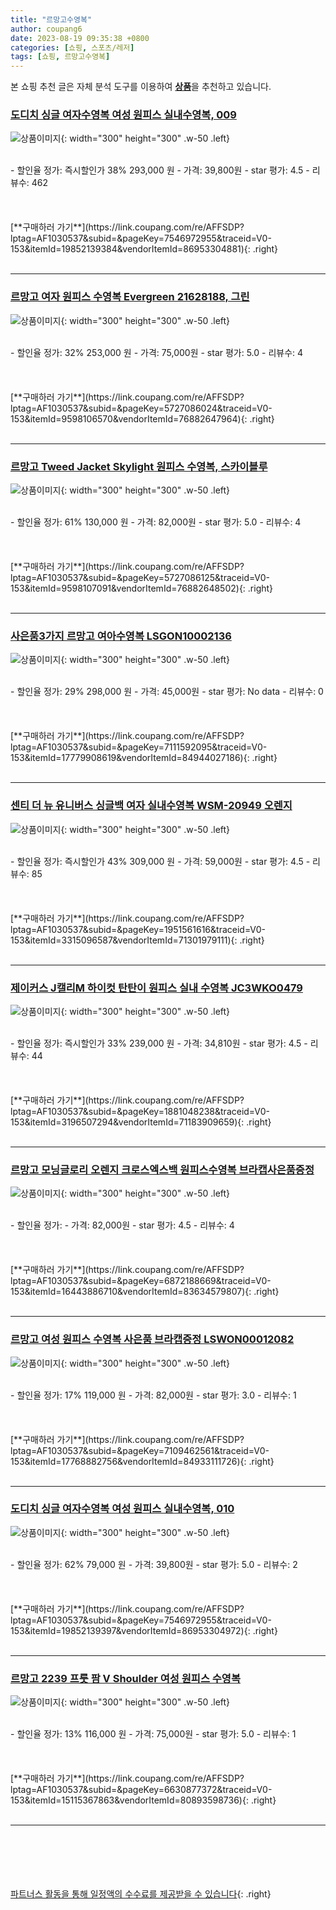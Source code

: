 ```yaml
---
title: "르망고수영복"
author: coupang6
date: 2023-08-19 09:35:38 +0800
categories: [쇼핑, 스포츠/레저]
tags: [쇼핑, 르망고수영복]
---
```


본 쇼핑 추천 글은 자체 분석 도구를 이용하여 [**상품**](https://link.coupang.com/a/bao1ui)을 추천하고 있습니다.

### [도디치 싱글 여자수영복 여성 원피스 실내수영복, 009](https://link.coupang.com/re/AFFSDP?lptag=AF1030537&subid=&pageKey=7546972955&traceid=V0-153&itemId=19852139384&vendorItemId=86953304881)

![상품이미지](https://thumbnail8.coupangcdn.com/thumbnails/remote/230x230ex/image/vendor_inventory/df24/3de28b3b960d66f1847da18c6beb7491a145eb8481abaf672b98a90f0666.jpg){: width="300" height="300" .w-50 .left}


<br>
- 할인율 정가: 즉시할인가 38%  293,000   원
- 가격: 39,800원
- star 평가: 4.5
- 리뷰수: 462
<br>
<br>
<br>
<br>
[**구매하러 가기**](https://link.coupang.com/re/AFFSDP?lptag=AF1030537&subid=&pageKey=7546972955&traceid=V0-153&itemId=19852139384&vendorItemId=86953304881){: .right}
<br>
<br>

---

### [르망고 여자 원피스 수영복 Evergreen 21628188, 그린](https://link.coupang.com/re/AFFSDP?lptag=AF1030537&subid=&pageKey=5727086024&traceid=V0-153&itemId=9598106570&vendorItemId=76882647964)

![상품이미지](https://thumbnail8.coupangcdn.com/thumbnails/remote/230x230ex/image/rs_quotation_api/esui2drw/cd39420981f34312bfdcef45ca9d299a.jpg){: width="300" height="300" .w-50 .left}


<br>
- 할인율 정가: 32%  253,000   원
- 가격: 75,000원
- star 평가: 5.0
- 리뷰수: 4
<br>
<br>
<br>
<br>
[**구매하러 가기**](https://link.coupang.com/re/AFFSDP?lptag=AF1030537&subid=&pageKey=5727086024&traceid=V0-153&itemId=9598106570&vendorItemId=76882647964){: .right}
<br>
<br>

---

### [르망고 Tweed Jacket Skylight 원피스 수영복, 스카이블루](https://link.coupang.com/re/AFFSDP?lptag=AF1030537&subid=&pageKey=5727086125&traceid=V0-153&itemId=9598107091&vendorItemId=76882648502)

![상품이미지](https://thumbnail10.coupangcdn.com/thumbnails/remote/230x230ex/image/rs_quotation_api/thy80msx/47bb3b839d4147ea9687af2971a53858.jpg){: width="300" height="300" .w-50 .left}


<br>
- 할인율 정가: 61%  130,000   원
- 가격: 82,000원
- star 평가: 5.0
- 리뷰수: 4
<br>
<br>
<br>
<br>
[**구매하러 가기**](https://link.coupang.com/re/AFFSDP?lptag=AF1030537&subid=&pageKey=5727086125&traceid=V0-153&itemId=9598107091&vendorItemId=76882648502){: .right}
<br>
<br>

---

### [사은품3가지 르망고 여아수영복 LSGON10002136](https://link.coupang.com/re/AFFSDP?lptag=AF1030537&subid=&pageKey=7111592095&traceid=V0-153&itemId=17779908619&vendorItemId=84944027186)

![상품이미지](https://thumbnail7.coupangcdn.com/thumbnails/remote/230x230ex/image/vendor_inventory/b393/f0cb7994c08981ddb062310899898438146a45a0b9145d5177257d3c87d1.jpg){: width="300" height="300" .w-50 .left}


<br>
- 할인율 정가: 29%  298,000   원
- 가격: 45,000원
- star 평가: No data
- 리뷰수: 0
<br>
<br>
<br>
<br>
[**구매하러 가기**](https://link.coupang.com/re/AFFSDP?lptag=AF1030537&subid=&pageKey=7111592095&traceid=V0-153&itemId=17779908619&vendorItemId=84944027186){: .right}
<br>
<br>

---

### [센티 더 뉴 유니버스 싱글백 여자 실내수영복 WSM-20949 오렌지](https://link.coupang.com/re/AFFSDP?lptag=AF1030537&subid=&pageKey=1951561616&traceid=V0-153&itemId=3315096587&vendorItemId=71301979111)

![상품이미지](https://thumbnail10.coupangcdn.com/thumbnails/remote/230x230ex/image/vendor_inventory/2ba5/898f16ff06f2014e6a6c244dae3b26ff3e82826327a4ede0f7b5df9a7a52.jpg){: width="300" height="300" .w-50 .left}


<br>
- 할인율 정가: 즉시할인가 43%  309,000   원
- 가격: 59,000원
- star 평가: 4.5
- 리뷰수: 85
<br>
<br>
<br>
<br>
[**구매하러 가기**](https://link.coupang.com/re/AFFSDP?lptag=AF1030537&subid=&pageKey=1951561616&traceid=V0-153&itemId=3315096587&vendorItemId=71301979111){: .right}
<br>
<br>

---

### [제이커스 J캘리M 하이컷 탄탄이 원피스 실내 수영복 JC3WKO0479](https://link.coupang.com/re/AFFSDP?lptag=AF1030537&subid=&pageKey=1881048238&traceid=V0-153&itemId=3196507294&vendorItemId=71183909659)

![상품이미지](https://thumbnail6.coupangcdn.com/thumbnails/remote/230x230ex/image/vendor_inventory/03e7/387631892560a9b2508ce4584fa5e13cf58a2ceb3cacb39d9fac18eb1e0c.jpg){: width="300" height="300" .w-50 .left}


<br>
- 할인율 정가: 즉시할인가 33%  239,000   원
- 가격: 34,810원
- star 평가: 4.5
- 리뷰수: 44
<br>
<br>
<br>
<br>
[**구매하러 가기**](https://link.coupang.com/re/AFFSDP?lptag=AF1030537&subid=&pageKey=1881048238&traceid=V0-153&itemId=3196507294&vendorItemId=71183909659){: .right}
<br>
<br>

---

### [르망고 모닝글로리 오렌지 크로스엑스백 원피스수영복 브라캡사은품증정](https://link.coupang.com/re/AFFSDP?lptag=AF1030537&subid=&pageKey=6872188669&traceid=V0-153&itemId=16443886710&vendorItemId=83634579807)

![상품이미지](https://thumbnail8.coupangcdn.com/thumbnails/remote/230x230ex/image/vendor_inventory/fb99/80c38c2bc577af5c685bdff756024ebb42fea3aee6b3ac6cc75008f53dee.png){: width="300" height="300" .w-50 .left}


<br>
- 할인율 정가: 
- 가격: 82,000원
- star 평가: 4.5
- 리뷰수: 4
<br>
<br>
<br>
<br>
[**구매하러 가기**](https://link.coupang.com/re/AFFSDP?lptag=AF1030537&subid=&pageKey=6872188669&traceid=V0-153&itemId=16443886710&vendorItemId=83634579807){: .right}
<br>
<br>

---

### [르망고 여성 원피스 수영복 사은품 브라캡증정 LSWON00012082](https://link.coupang.com/re/AFFSDP?lptag=AF1030537&subid=&pageKey=7109462561&traceid=V0-153&itemId=17768882756&vendorItemId=84933111726)

![상품이미지](https://thumbnail8.coupangcdn.com/thumbnails/remote/230x230ex/image/vendor_inventory/3543/8285d670c7e3e67dbfd9573489def490b5501d9e73b9cfca424116fa14e0.jpg){: width="300" height="300" .w-50 .left}


<br>
- 할인율 정가: 17%  119,000   원
- 가격: 82,000원
- star 평가: 3.0
- 리뷰수: 1
<br>
<br>
<br>
<br>
[**구매하러 가기**](https://link.coupang.com/re/AFFSDP?lptag=AF1030537&subid=&pageKey=7109462561&traceid=V0-153&itemId=17768882756&vendorItemId=84933111726){: .right}
<br>
<br>

---

### [도디치 싱글 여자수영복 여성 원피스 실내수영복, 010](https://link.coupang.com/re/AFFSDP?lptag=AF1030537&subid=&pageKey=7546972955&traceid=V0-153&itemId=19852139397&vendorItemId=86953304972)

![상품이미지](https://thumbnail10.coupangcdn.com/thumbnails/remote/230x230ex/image/vendor_inventory/bdb4/4985b219f1eb4bd70bb6a90eab5eaec22bf0dc3b07fc10758f1df0c3d30a.jpg){: width="300" height="300" .w-50 .left}


<br>
- 할인율 정가: 62%  79,000   원
- 가격: 39,800원
- star 평가: 5.0
- 리뷰수: 2
<br>
<br>
<br>
<br>
[**구매하러 가기**](https://link.coupang.com/re/AFFSDP?lptag=AF1030537&subid=&pageKey=7546972955&traceid=V0-153&itemId=19852139397&vendorItemId=86953304972){: .right}
<br>
<br>

---

### [르망고 2239 프룻 팜 V Shoulder 여성 원피스 수영복](https://link.coupang.com/re/AFFSDP?lptag=AF1030537&subid=&pageKey=6630877372&traceid=V0-153&itemId=15115367863&vendorItemId=80893598736)

![상품이미지](https://thumbnail8.coupangcdn.com/thumbnails/remote/230x230ex/image/vendor_inventory/e2eb/32ad05092e80fe9c31bceb8585177717c5bad720af42bc440f2a93ec06eb.jpg){: width="300" height="300" .w-50 .left}


<br>
- 할인율 정가: 13%  116,000   원
- 가격: 75,000원
- star 평가: 5.0
- 리뷰수: 1
<br>
<br>
<br>
<br>
[**구매하러 가기**](https://link.coupang.com/re/AFFSDP?lptag=AF1030537&subid=&pageKey=6630877372&traceid=V0-153&itemId=15115367863&vendorItemId=80893598736){: .right}
<br>
<br>

---
<br><br><br><br><br> [파트너스 활동을 통해 일정액의 수수료를 제공받을 수 있습니다](https://link.coupang.com/a/bao1ui){: .right}